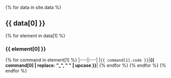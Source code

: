 ---
---
{% for data in site.data %}
## {{ data[0] }}
{% for element in data[1] %}
### {{ element[0] }}
{% for command in element[1] %}
|---:|:---|
|`{{ command[1].code }}`|**{{ command[0] | replace: "_", " " | upcase }}**|
{% endfor %}
{% endfor %}
{% endfor %}
